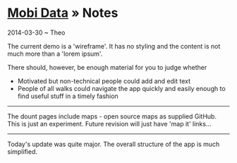 [Mobi Data]( ./index.html ) &raquo; Notes
===

2014-03-30 ~ Theo

The current demo is a 'wireframe'. It has no styling and the content is not much more than a 'lorem ipsum'.

There should, however, be enough material for you to judge whether  

* Motivated but non-technical people could add and edit text
* People of all walks could navigate the app quickly and easily enough to find useful stuff in a timely fashion

***

The dount pages include maps - open source maps as supplied GitHub. This is just an experiment. Future revision will just have 'map it' links...

***

Today's update was quite major. The overall structure of the app is much simplified.




